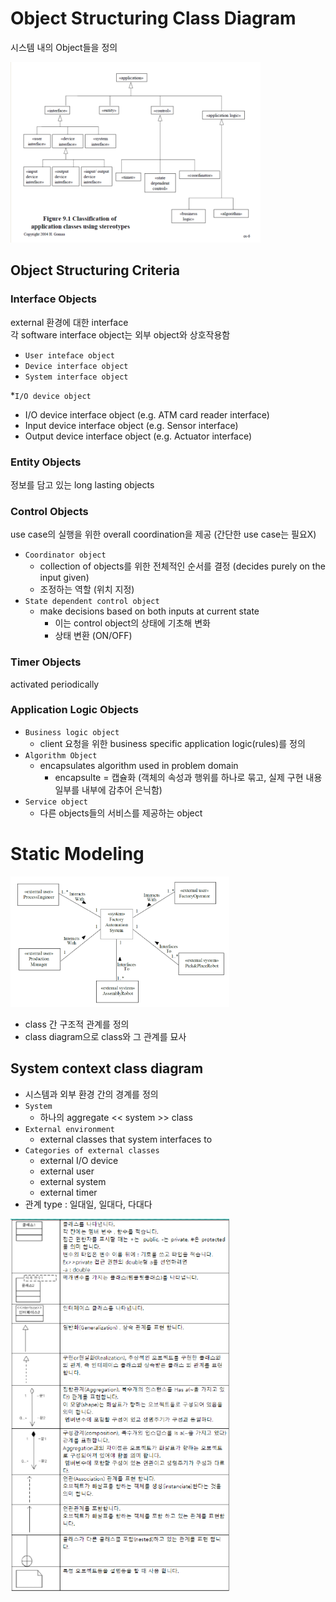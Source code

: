 # Object Structuring Class Diagram

시스템 내의 Object들을 정의  

<img width="400" src="./img/07_1.png">  

## Object Structuring Criteria
### Interface Objects  
external 환경에 대한 interface  
각 software interface object는 외부 object와 상호작용함
- `User inteface object`
- `Device interface object`
- `System interface object`  

*`I/O device object`
- I/O device interface object (e.g. ATM card reader interface)
- Input device interface object (e.g. Sensor interface)
- Output device interface object (e.g. Actuator interface)

### Entity Objects  
정보를 담고 있는 long lasting objects

### Control Objects  
use case의 실행을 위한 overall coordination을 제공 (간단한 use case는 필요X)  
- `Coordinator object`
	- collection of objects를 위한 전체적인 순서를 결정 (decides purely on the input given)
	- 조정하는 역할 (위치 지정)
- `State dependent control object`
	-  make decisions based on both inputs at current state
		- 이는 control object의 상태에 기초해 변화
		- 상태 변환 (ON/OFF)

### Timer Objects  
activated periodically

### Application Logic Objects  
- `Business logic object`
	- client 요청을 위한 business specific application logic(rules)를 정의
- `Algorithm Object`
	- encapsulates algorithm used in problem domain
		- encapsulte = 캡슐화 (객체의 속성과 행위를 하나로 묶고, 실제 구현 내용 일부를 내부에 감추어 은닉함)
- `Service object`
	- 다른 objects들의 서비스를 제공하는 object  

# Static Modeling

<img width="350" src="./img/07_2.png">  

- class 간 구조적 관계를 정의
- class diagram으로 class와 그 관계를 묘사

## System context class diagram

- 시스템과 외부 환경 간의 경계를 정의
- `System`
	- 하나의 aggregate << system >> class
- `External environment`
	- external classes that system interfaces to
- `Categories of external classes`
	- external I/O device
	- external user
	- external system
	- external timer
- 관계 type : 일대일, 일대다, 다대다

<img width="350" src="./img/07_3.png">  
